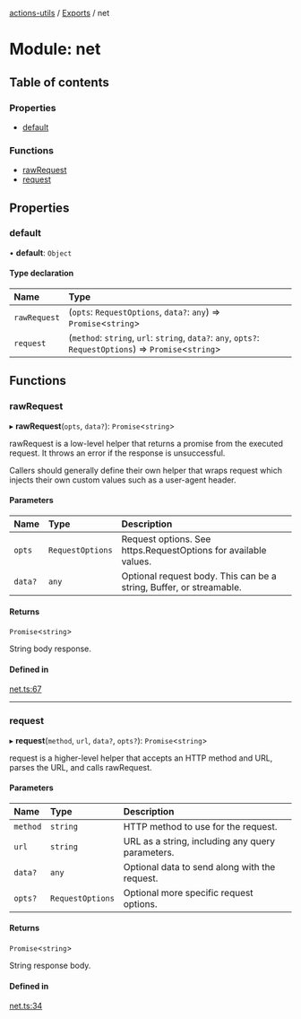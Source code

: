 [actions-utils](../README.md) / [Exports](../modules.md) / net

# Module: net

## Table of contents

### Properties

- [default](net.md#default)

### Functions

- [rawRequest](net.md#rawrequest)
- [request](net.md#request)

## Properties

### default

• **default**: `Object`

#### Type declaration

| Name | Type |
| :------ | :------ |
| `rawRequest` | (`opts`: `RequestOptions`, `data?`: `any`) => `Promise`<`string`\> |
| `request` | (`method`: `string`, `url`: `string`, `data?`: `any`, `opts?`: `RequestOptions`) => `Promise`<`string`\> |

## Functions

### rawRequest

▸ **rawRequest**(`opts`, `data?`): `Promise`<`string`\>

rawRequest is a low-level helper that returns a promise from the executed
request. It throws an error if the response is unsuccessful.

Callers should generally define their own helper that wraps request which
injects their own custom values such as a user-agent header.

#### Parameters

| Name | Type | Description |
| :------ | :------ | :------ |
| `opts` | `RequestOptions` | Request options. See https.RequestOptions for available values. |
| `data?` | `any` | Optional request body. This can be a string, Buffer, or streamable. |

#### Returns

`Promise`<`string`\>

String body response.

#### Defined in

[net.ts:67](https://github.com/googlestaging/actions-utils/blob/main/src/net.ts#L67)

___

### request

▸ **request**(`method`, `url`, `data?`, `opts?`): `Promise`<`string`\>

request is a higher-level helper that accepts an HTTP method and URL, parses
the URL, and calls rawRequest.

#### Parameters

| Name | Type | Description |
| :------ | :------ | :------ |
| `method` | `string` | HTTP method to use for the request. |
| `url` | `string` | URL as a string, including any query parameters. |
| `data?` | `any` | Optional data to send along with the request. |
| `opts?` | `RequestOptions` | Optional more specific request options. |

#### Returns

`Promise`<`string`\>

String response body.

#### Defined in

[net.ts:34](https://github.com/googlestaging/actions-utils/blob/main/src/net.ts#L34)

